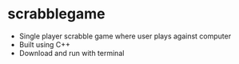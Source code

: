 # scrabblegame
- Single player scrabble game where user plays against computer
- Built using C++
- Download and run with terminal
